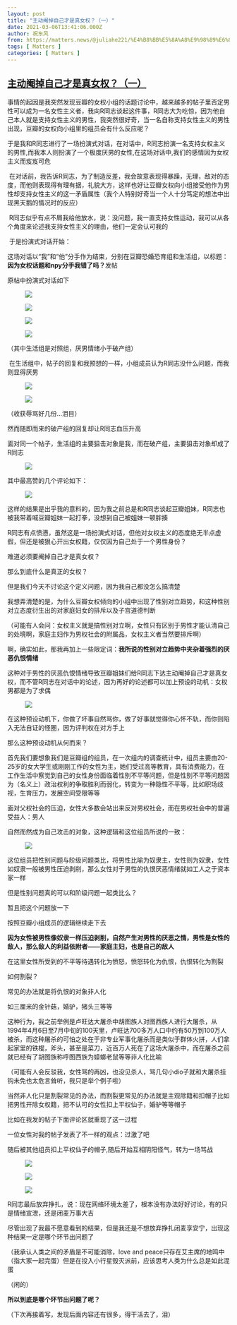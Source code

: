 ```yaml
---
layout: post
title: "主动阉掉自己才是真女权？（一）"
date: 2021-03-06T13:41:06.000Z
author: 祝东风
from: https://matters.news/@juliahe221/%E4%B8%BB%E5%8A%A8%E9%98%89%E6%8E%89%E8%87%AA%E5%B7%B1%E6%89%8D%E6%98%AF%E7%9C%9F%E5%A5%B3%E6%9D%83-%E4%B8%80-bafyreienawyielmb23ujldx54n6qjrhfjqgvzyknyjui5thgbxluqys46i
tags: [ Matters ]
categories: [ Matters ]
---
```

<!--1615038066000-->
[主动阉掉自己才是真女权？（一）](https://matters.news/@juliahe221/%E4%B8%BB%E5%8A%A8%E9%98%89%E6%8E%89%E8%87%AA%E5%B7%B1%E6%89%8D%E6%98%AF%E7%9C%9F%E5%A5%B3%E6%9D%83-%E4%B8%80-bafyreienawyielmb23ujldx54n6qjrhfjqgvzyknyjui5thgbxluqys46i)
------

<div>
<p> 事情的起因是我突然发现豆瓣的女权小组的话题讨论中，越来越多的帖子里否定男性可以成为一名女性主义者，我向R同志谈起这件事，R同志大为吃惊，因为他自己本人就是支持女性主义的男性，我突然很好奇，当一名自称支持女性主义的男性出现，豆瓣的女权向小组里的组员会有什么反应呢？</p><p>于是我和R同志进行了一场扮演式对话，在对话中，R同志扮演一名支持女权主义的男性,而我本人则扮演了一个极度厌男的女性,在这场对话中,我们的感情因为女权主义而岌岌可危</p><p> 在对话前，我告诉R同志，为了制造反差，我会故意表现得暴躁，无理，敌对的态度，而他则表现得有理有据，礼貌大方，这样也好让豆瓣女权向小组接受他作为男性却支持女性主义的这一矛盾属性（我个人特别好奇当一个人十分笃定的想法中出现黑天鹅的情况时的反应）</p><p> R同志似乎有点不屑我给他放水，说：没问题，我一直支持女性运动，我可以从各个角度来论述我支持女性主义的理由，他们一定会认可我的</p><p> 于是扮演式对话开始：</p><p>这场对话以“我”和“他”分手作为结束，分别在豆瓣恐婚恐育组和生活组，以标题：<strong>因为女权话题和npy分手我错了吗？</strong>发帖</p><p>原帖中扮演式对话如下</p><figure class="image"><img src="https://assets.matters.news/embed/2600912c-4566-4ddd-b149-bfd20287b727.jpeg" data-asset-id="2600912c-4566-4ddd-b149-bfd20287b727" referrerpolicy="no-referrer"><figcaption><span></span></figcaption></figure><figure class="image"><img src="https://assets.matters.news/embed/0652b26f-2e08-49cb-92a4-3b3bf88fd61a.jpeg" data-asset-id="0652b26f-2e08-49cb-92a4-3b3bf88fd61a" referrerpolicy="no-referrer"><figcaption><span></span></figcaption></figure><figure class="image"><img src="https://assets.matters.news/embed/67955722-ddb6-49b5-afe3-9a0b6b02d238.jpeg" data-asset-id="67955722-ddb6-49b5-afe3-9a0b6b02d238" referrerpolicy="no-referrer"><figcaption><span></span></figcaption></figure><figure class="image"><img src="https://assets.matters.news/embed/a213aa1a-7d9e-4331-ac03-11d50dccf358.jpeg" data-asset-id="a213aa1a-7d9e-4331-ac03-11d50dccf358" referrerpolicy="no-referrer"><figcaption><span></span></figcaption></figure><p>（其中生活组是对照组，厌男情绪小于破产组）</p><p> 在生活组中，帖子的回复和我预想的一样，小组成员认为R同志没什么问题，而我则显得厌男</p><figure class="image"><img src="https://assets.matters.news/embed/0d3adcca-cea9-4202-be18-716ae45e5dd6.jpeg" data-asset-id="0d3adcca-cea9-4202-be18-716ae45e5dd6" referrerpolicy="no-referrer"><figcaption><span></span></figcaption></figure><figure class="image"><img src="https://assets.matters.news/embed/8929652f-d73b-47b4-a6d3-d1624bfe0d14.jpeg" data-asset-id="8929652f-d73b-47b4-a6d3-d1624bfe0d14" referrerpolicy="no-referrer"><figcaption><span></span></figcaption></figure><p>（收获辱骂好几份…泪目）</p><p>然而随即而来的破产组的回复却让R同志血压升高</p><p>面对同一个帖子，生活组的主要狙击对象是我，而在破产组，主要狙击对象却成了R同志</p><figure class="image"><img src="https://assets.matters.news/embed/38e59c02-547d-4768-a6a7-3e3c2d3e4487.jpeg" data-asset-id="38e59c02-547d-4768-a6a7-3e3c2d3e4487" referrerpolicy="no-referrer"><figcaption><span></span></figcaption></figure><p>其中最高赞的几个评论如下：</p><figure class="image"><img src="https://assets.matters.news/embed/f675cd74-ce94-42cf-ae40-b501768e8deb.jpeg" data-asset-id="f675cd74-ce94-42cf-ae40-b501768e8deb" referrerpolicy="no-referrer"><figcaption><span></span></figcaption></figure><p>这样的结果是出乎我的意料的，因为我之前总是和R同志谈起豆瓣姐妹，R同志也被我带着喊豆瓣姐妹一起打拳，没想到自己被姐妹一顿胖揍</p><p>R同志有点愤懑，虽然这是一场扮演式对话，但他对女权主义的态度绝无半点虚假，但还是被狠心开出女权籍，仅仅因为自己处于一个男性身份？</p><p>难道必须要阉掉自己才是真女权？</p><p>那么到底什么是真正的女权？</p><p>但是我们今天不讨论这个定义问题，因为我自己都没怎么搞清楚</p><p>我想弄清楚的是，为什么豆瓣女权倾向的小组中出现了性别对立趋势，和这种性别对立态度衍生出的对家庭妇女的排斥以及子宫道德判断</p><p>（可能有人会问：女权主义就是搞性别对立啊，女性只有区别于男性才能认清自己的处境啊，家庭主妇作为男权社会的附属品，女权主义者当然要排斥啊）</p><p>啊，确实如此，那我再加上一些限定词：<strong>我所说的性别对立趋势中夹杂着强烈的厌恶仇恨情绪</strong></p><p>这种对于男性的厌恶仇恨情绪导致豆瓣姐妹们给R同志下达主动阉掉自己才是真女权，而不管R同志在对话中的论述，因为再好的论述都可以加上预设的动机：女权男都是为了求偶</p><figure class="image"><img src="https://assets.matters.news/embed/f4b2b827-fc32-4394-9cc5-a534645acdfb.jpeg" data-asset-id="f4b2b827-fc32-4394-9cc5-a534645acdfb" referrerpolicy="no-referrer"><figcaption><span></span></figcaption></figure><p>在这种预设动机下，你做了坏事自然骂你，做了好事就觉得你心怀不轨，而你则陷入无法自证的怪圈，因为评判权在对方手上</p><p>那么这种预设动机从何而来？</p><p>首先我们要想象我们是豆瓣组的组员，在一次组内的调查统计中，组员主要由20-25岁的女大学生或刚刚工作的女性为主，她们受过高等教育，具有消费能力，在工作生活中察觉到自己的女性身份面临着性别不平等问题，但是性别不平等问题因为（名义上）政治权利的争取胜利而弱化，转变为一种隐性不平等，比如职场歧视，生育压力，发展空间受限等等</p><p>面对父权社会的压迫，女性大多数会站出来反对男权社会，而在男权社会中的普遍受益人：男人</p><p>自然而然成为自己攻击的对象，这种逻辑和这位组员所说的一致：</p><figure class="image"><img src="https://assets.matters.news/embed/f1bddf11-5d59-4cea-9d94-69853124c659.jpeg" data-asset-id="f1bddf11-5d59-4cea-9d94-69853124c659" referrerpolicy="no-referrer"><figcaption><span></span></figcaption></figure><p>这位组员把性别问题与阶级问题类比，将男性比喻为奴隶主，女性则为奴隶，女性如奴隶一般被男性压迫剥削，那么女性对于男性的仇恨厌恶情绪就如工人之于资本家一样</p><p>但是性别问题真的可以和阶级问题一起类比么？ </p><p>暂且把这个问题放一下 </p><p>按照豆瓣小组成员的逻辑继续走下去</p><p><strong>因为女性被男性像奴隶一样压迫剥削，自然产生对男性的厌恶之情，男性是女性的敌人，那么敌人的利益依附者——家庭主妇，也是自己的敌人</strong></p><p>在这里女性所受到的不平等待遇转化为愤怒，愤怒转化为仇恨，仇恨转化为割裂</p><p>如何割裂？</p><p>常见的办法就是将仇恨的对象非人化</p><p>如三厘米的金针菇，婚驴，猪头三等等</p><p>这种行为，我之前举例是卢旺达大屠杀中胡图族人对图西族人进行大屠杀，从1994年4月6日至7月中旬的100天里，卢旺达700多万人口中约有50万到100万人被杀，而这种屠杀的可怕之处在于非专业军事化屠杀而是类似于群体火拼，人们拿起家里的铁棍，斧头，甚至是菜刀，近百万人死在了这场大屠杀中，而在屠杀之前就已经有了胡图族称呼图西族为蟑螂老鼠等等非人化比喻 </p><p>（可能有人会反驳我，女性骂的再凶，也没见杀人，骂几句小dio子就和大屠杀挂钩未免也太危言耸听，我只是举个例子啦）</p><p>当然非人化只是割裂常见的办法，而割裂更常见的办法就是主观除籍和扣帽子比如把男性开除女权籍，把不认可的女性扣上平权仙子，婚驴等等帽子</p><p>比如在我发的帖子下面评论区就重现了这一过程</p><p>一位女性对我的帖子发表了不一样的观点：过激了吧</p><p>随后被其他组员扣上平权仙子的帽子,随后开始互相阴阳怪气，转为一场骂战</p><figure class="image"><img src="https://assets.matters.news/embed/5daed4b4-781d-4422-82c8-8f440ec64ccc.jpeg" data-asset-id="5daed4b4-781d-4422-82c8-8f440ec64ccc" referrerpolicy="no-referrer"><figcaption><span></span></figcaption></figure><figure class="image"><img src="https://assets.matters.news/embed/4cbb1361-14e0-4976-8248-037f0fd6d860.jpeg" data-asset-id="4cbb1361-14e0-4976-8248-037f0fd6d860" referrerpolicy="no-referrer"><figcaption><span></span></figcaption></figure><figure class="image"><img src="https://assets.matters.news/embed/57e2a9f9-b963-4265-83d9-613c968049f9.jpeg" data-asset-id="57e2a9f9-b963-4265-83d9-613c968049f9" referrerpolicy="no-referrer"><figcaption><span></span></figcaption></figure><p>R同志最后放弃挣扎，说：现在网络环境太差了，根本没有办法好好讨论，有的只是情绪宣泄，还是闭麦万事大吉</p><p>尽管出现了我最不愿意看到的结果，但是我还是不想放弃挣扎闭麦享安宁，出现这种结果一定是哪个环节出问题了</p><p>（我承认人类之间的矛盾是不可能消除，love and peace只存在艾主席的地鸣中（指大家一起完蛋）但是在投入小行星毁灭派前，应该思考人类为什么总是如此混蛋</p><p></p><p>（闲的）</p><p></p><p><strong>所以到底是哪个环节出问题了呢？</strong></p><p>（下次再接着写，发现后面内容还有很多，得干活去了，泪）</p><p><br></p>
</div>
